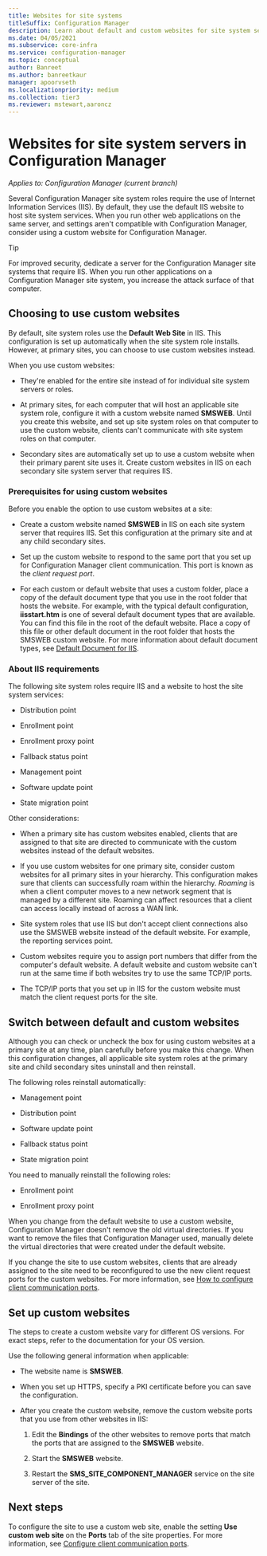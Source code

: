 ```yaml
---
title: Websites for site systems
titleSuffix: Configuration Manager
description: Learn about default and custom websites for site system servers in Configuration Manager.
ms.date: 04/05/2021
ms.subservice: core-infra
ms.service: configuration-manager
ms.topic: conceptual
author: Banreet
ms.author: banreetkaur
manager: apoorvseth
ms.localizationpriority: medium
ms.collection: tier3
ms.reviewer: mstewart,aaroncz 
---
```


# Websites for site system servers in Configuration Manager

*Applies to: Configuration Manager (current branch)*

Several Configuration Manager site system roles require the use of Internet Information Services (IIS). By default, they use the default IIS website to host site system services. When you run other web applications on the same server, and settings aren't compatible with Configuration Manager, consider using a custom website for Configuration Manager.

> [!TIP]
> For improved security, dedicate a server for the Configuration Manager site systems that require IIS. When you run other applications on a Configuration Manager site system, you increase the attack surface of that computer.

## Choosing to use custom websites

By default, site system roles use the **Default Web Site** in IIS. This configuration is set up automatically when the site system role installs. However, at primary sites, you can choose to use custom websites instead.

When you use custom websites:

- They're enabled for the entire site instead of for individual site system servers or roles.

- At primary sites, for each computer that will host an applicable site system role, configure it with a custom website named **SMSWEB**. Until you create this website, and set up site system roles on that computer to use the custom website, clients can't communicate with site system roles on that computer.

- Secondary sites are automatically set up to use a custom website when their primary parent site uses it. Create custom websites in IIS on each secondary site system server that requires IIS.

### Prerequisites for using custom websites

Before you enable the option to use custom websites at a site:

- Create a custom website named **SMSWEB** in IIS on each site system server that requires IIS. Set this configuration at the primary site and at any child secondary sites.

- Set up the custom website to respond to the same port that you set up for Configuration Manager client communication. This port is known as the _client request port_.

- For each custom or default website that uses a custom folder, place a copy of the default document type that you use in the root folder that hosts the website. For example, with the typical default configuration, **iisstart.htm** is one of several default document types that are available. You can find this file in the root of the default website. Place a copy of this file or other default document in the root folder that hosts the SMSWEB custom website. For more information about default document types, see [Default Document for IIS](/iis/configuration/system.webServer/defaultDocument/).

### About IIS requirements

The following site system roles require IIS and a website to host the site system services:

- Distribution point

- Enrollment point

- Enrollment proxy point

- Fallback status point

- Management point

- Software update point

- State migration point

Other considerations:

- When a primary site has custom websites enabled, clients that are assigned to that site are directed to communicate with the custom websites instead of the default websites.

- If you use custom websites for one primary site, consider custom websites for all primary sites in your hierarchy. This configuration makes sure that clients can successfully roam within the hierarchy. _Roaming_ is when a client computer moves to a new network segment that is managed by a different site. Roaming can affect resources that a client can access locally instead of across a WAN link.

- Site system roles that use IIS but don't accept client connections also use the SMSWEB website instead of the default website. For example, the reporting services point.

- Custom websites require you to assign port numbers that differ from the computer's default website. A default website and custom website can't run at the same time if both websites try to use the same TCP/IP ports.

- The TCP/IP ports that you set up in IIS for the custom website must match the client request ports for the site.

## Switch between default and custom websites

Although you can check or uncheck the box for using custom websites at a primary site at any time, plan carefully before you make this change. When this configuration changes, all applicable site system roles at the primary site and child secondary sites uninstall and then reinstall.

The following roles reinstall automatically:

- Management point

- Distribution point

- Software update point

- Fallback status point

- State migration point

You need to manually reinstall the following roles:

- Enrollment point

- Enrollment proxy point

When you change from the default website to use a custom website, Configuration Manager doesn't remove the old virtual directories. If you want to remove the files that Configuration Manager used, manually delete the virtual directories that were created under the default website.

If you change the site to use custom websites, clients that are already assigned to the site need to be reconfigured to use the new client request ports for the custom websites. For more information, see [How to configure client communication ports](../../../core/clients/deploy/configure-client-communication-ports.md).

## Set up custom websites

The steps to create a custom website vary for different OS versions. For exact steps, refer to the documentation for your OS version.

Use the following general information when applicable:

- The website name is **SMSWEB**.

- When you set up HTTPS, specify a PKI certificate before you can save the configuration.  

- After you create the custom website, remove the custom website ports that you use from other websites in IIS:

  1. Edit the **Bindings** of the other websites to remove ports that match the ports that are assigned to the **SMSWEB** website.

  1. Start the **SMSWEB** website.

  1. Restart the **SMS_SITE_COMPONENT_MANAGER** service on the site server of the site.

## Next steps

To configure the site to use a custom web site, enable the setting **Use custom web site** on the **Ports** tab of the site properties. For more information, see [Configure client communication ports](../../clients/deploy/configure-client-communication-ports.md).
